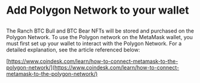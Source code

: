 # Add Polygon Network to your wallet

##

The Ranch BTC Bull and BTC Bear NFTs will be stored and purchased on the Polygon Network. To use the Polygon network on the MetaMask wallet, you must first set up your wallet to interact with the Polygon Network. For a detailed explanation, see the article referenced below:

[https://www.coindesk.com/learn/how-to-connect-metamask-to-the-polygon-network/](https://www.coindesk.com/learn/how-to-connect-metamask-to-the-polygon-network/)
